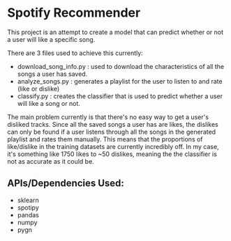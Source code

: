 # Spotify Recommender

This project is an attempt to create a model that can predict whether or not a user will like a specific song.

There are 3 files used to achieve this currently:

- download_song_info.py : used to download the characteristics of all the songs a user has saved.
- analyze_songs.py : generates a playlist for the user to listen to and rate (like or dislike)
- classify.py : creates the classifier that is used to predict whether a user will like a song or not.

The main problem currently is that there's no easy way to get a user's disliked tracks. Since all the saved songs a user has are likes, the dislikes can only be found if a user listens through all the songs in the generated playlist and rates them manually. This means that the proportions of like/dislike in the training datasets are currently incredibly off. In my case, it's something like 1750 likes to ~50 dislikes, meaning the the classifier is not as accurate as it could be.

## APIs/Dependencies Used:

- sklearn
- spotipy
- pandas
- numpy
- pygn
